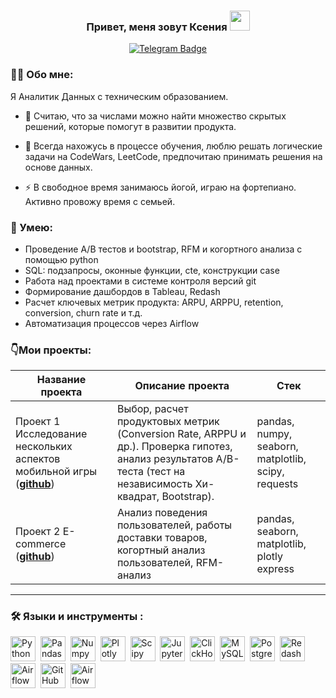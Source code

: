 ### <p align="center">Привет, меня зовут Ксения <img src="https://github.com/blackcater/blackcater/raw/main/images/Hi.gif" height="32"/> </p>
<div id="badges" align="center">
  <a href="https://t.me/ksusha_kons">
  <img src="https://img.shields.io/badge/Telegram-blue?logo=telegram&logoColor=white&style=for-the-badge" alt="Telegram Badge"/>
  </a>
</div>

### 👩‍💻 Обо мне:
  Я Аналитик Данных с техническим образованием.
- :telescope: Считаю, что за числами можно найти множество скрытых решений, которые помогут в развитии продукта.

- :seedling: Всегда нахожусь в процессе обучения, люблю решать логические задачи на CodeWars, LeetCode, предпочитаю принимать решения на основе данных.

- :zap: В свободное время занимаюсь йогой, играю на фортепиано. Активно провожу время с семьей.

### :metal: Умею:
<ul>
<li>Проведение А/В тестов и bootstrap, RFM и когортного анализа с помощью python
<li>SQL: подзапросы, оконные функции, cte, конструкции case
<li>Работа над проектами в системе контроля версий git
<li>Формирование дашбордов в Tableau, Redash
<li>Расчет ключевых метрик продукта: ARPU, ARPPU, retention, conversion, churn rate и т.д.
<li>Автоматизация процессов через Airflow
</ul>

### 👇Мои проекты: 

|Название проекта| Описание проекта| Стек|
|----------------|-----------------|-----|
|Проект 1  Исследование нескольких аспектов мобильной игры  (__[github](https://github.com/nekrasova-kk/Mobile-game)__)|Выбор, расчет продуктовых метрик (Conversion Rate, ARPPU и др.). Проверка гипотез, анализ результатов А/B-теста (тест на независимость Хи-квадрат, Bootstrap).|pandas, numpy, seaborn,  matplotlib, scipy, requests|
|Проект 2 E-commerce  (__[github](https://github.com/nekrasova-kk/E-commerce)__)|Анализ поведения пользователей, работы доставки товаров, когортный анализ пользователей, RFM-анализ|pandas, seaborn, matplotlib, plotly express|
<hr>

### :hammer_and_wrench: Языки и инструменты :
<div>
  <img src="https://img.shields.io/badge/python-white?logo=python&style=for-the-badge" title="Python" alt="Python" height="40"/>&nbsp;
  <img src="https://img.shields.io/badge/pandas-white?logo=pandas&logoColor=blue&style=for-the-badge" title="Pandas" alt="Pandas" height="40"/>&nbsp;
  <img src="https://img.shields.io/badge/numpy-white?logo=numpy&logoColor=blue&style=for-the-badge" title="Numpy" alt="Numpy" height="40"/>&nbsp;
  <img src="https://img.shields.io/badge/plotly-white?logo=plotly&logoColor=blue&style=for-the-badge" title="Plotly" alt="Plotly" height="40"/>&nbsp;
  <img src="https://img.shields.io/badge/Scipy-white?logo=Scipy&logoColor=black&style=for-the-badge" title="Scipy" alt="Scipy" height="40"/>&nbsp;
  <img src="https://img.shields.io/badge/Jupyter_notebook-white?logo=Jupyter&style=for-the-badge" title="Jupyter" alt="Jupyter" height="40"/>&nbsp;
  <img src="https://img.shields.io/badge/Clickhouse-white?logo=Clickhouse&style=for-the-badge" title="ClickHouse" alt="ClickHouse" height="40"/>&nbsp;
  <img src="https://img.shields.io/badge/mySQL-white?logo=mySQL&s&style=for-the-badge" title="MySQL"  alt="MySQL" height="40"/>&nbsp;
  <img src="https://img.shields.io/badge/PostgreSQL-white?logo=PostgreSQL&s&style=for-the-badge" title="PostgreSQL" alt="PostgreSQL" height="40"/>&nbsp;
  <img src="https://img.shields.io/badge/redash-white?logo=redash&logoColor=black&style=for-the-badge" title="Redash" alt="Redash" height="40"/>&nbsp;
  <img src="https://img.shields.io/badge/Tableau-white?logo=Tableau&s&logoColor=yellow&style=for-the-badge" title="Airflow" alt="Airflow" height="40"/>&nbsp;
  <img src="https://img.shields.io/badge/github-white?logo=github&logoColor=black&style=for-the-badge" title="GitHub" alt="GitHub" height="40"/>&nbsp;
  <img src="https://img.shields.io/badge/Airflow-white?logo=Airflow&style=for-the-badge" title="Airflow" alt="Airflow" height="40"/>&nbsp; 
  
</div>
<!--
**nekrasova-kk/nekrasova-kk** is a ✨ _special_ ✨ repository because its `README.md` (this file) appears on your GitHub profile.

Here are some ideas to get you started:

- 🔭 I’m currently working on ...
- 🌱 I’m currently learning ...
- 👯 I’m looking to collaborate on ...
- 🤔 I’m looking for help with ...
- 💬 Ask me about ...
- 📫 How to reach me: ...
- 😄 Pronouns: ...
- ⚡ Fun fact: ...
-->

